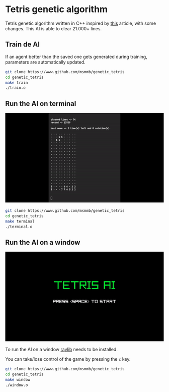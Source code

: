 # Tetris genetic algorithm

Tetris genetic algorithm written in C++ inspired by [this](https://codemyroad.wordpress.com/2013/04/14/tetris-ai-the-near-perfect-player/) article, with some changes. This AI is able to clear 21.000+ lines.

## Train de AI

If an agent better than the saved one gets generated during training, parameters are automatically updated.

```sh
git clone https://www.github.com/msmmb/genetic_tetris
cd genetic_tetris
make train
./train.o
```

## Run the AI on terminal

![Alt Text](media/terminal.gif)

```sh
git clone https://www.github.com/msmmb/genetic_tetris
cd genetic_tetris
make terminal
./terminal.o
```

## Run the AI on a window

![Alt Text](media/window.gif)

To run the AI on a window [raylib](https://www.raylib.com/) needs to be installed.

You can take/lose control of the game by pressing the `c` key.

```sh
git clone https://www.github.com/msmmb/genetic_tetris
cd genetic_tetris
make window
./window.o
```

